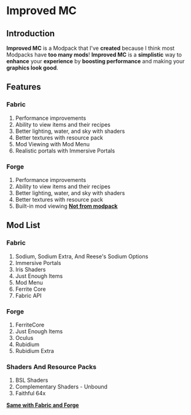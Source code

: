 # **Improved MC**

## Introduction
**Improved MC** is a Modpack that I've **created** because I think most Modpacks have **too many mods**!
**Improved MC** is a **simplistic** way to **enhance** your **experience** by **boosting performance** and making your **graphics look good**.

## Features

### Fabric
1. Performance improvements
2. Ability to view items and their recipes
3. Better lighting, water, and sky with shaders
4. Better textures with resource pack
5. Mod Viewing with Mod Menu
6. Realistic portals with Immersive Portals

### Forge
1. Performance improvements
2. Ability to view items and their recipes
3. Better lighting, water, and sky with shaders
4. Better textures with resource pack
5. Built-in mod viewing <ins>**Not from modpack**</ins>

## Mod List

### Fabric
1. Sodium, Sodium Extra, And Reese's Sodium Options
2. Immersive Portals
3. Iris Shaders
4. Just Enough Items
5. Mod Menu
6. Ferrite Core
7. Fabric API

### Forge
1. FerriteCore
2. Just Enough Items
3. Oculus
4. Rubidium
5. Rubidium Extra

### Shaders And Resource Packs
1. BSL Shaders
2. Complementary Shaders - Unbound
3. Faithful 64x

<ins>**Same with Fabric and Forge**</ins>
